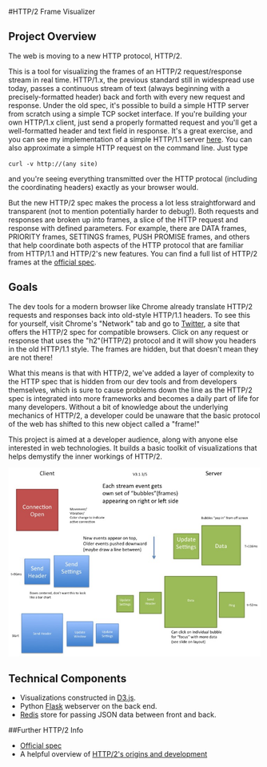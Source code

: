 #HTTP/2 Frame Visualizer

## Project Overview

The web is moving to a new HTTP protocol, HTTP/2.

This is a tool for visualizing the frames of an HTTP/2 request/response stream in
real time. HTTP/1.x, the previous standard still in widespread use today, passes
a continuous stream of text (always beginning with a precisely-formatted header) back and forth with
every new request and response. Under the old spec, it's possible to build a
simple HTTP server from scratch using a simple TCP socket interface. If you're building your
own HTTP/1.x client, just send a properly formatted request and you'll get a well-formatted header and text field in response.  It's a great exercise, and you can see my implementation of a simple HTTP/1.1 server [here](https://github.com/pbsugg/http1.x-server). You can also approximate
a simple HTTP request on the command line.  Just type

`curl -v http://(any site)`

and you're seeing everything transmitted over the HTTP protocal (including
the coordinating headers) exactly as your browser would.

But the new HTTP/2 spec makes the process a lot less straightforward and transparent (not to mention potentially harder to debug!).  Both requests and responses are broken up into
frames, a slice of the HTTP
request and response with defined parameters. For example, there are DATA frames, PRIORITY frames, SETTINGS frames, PUSH PROMISE frames, and others that help coordinate both aspects of the HTTP protocol that are familiar from HTTP/1.1 and HTTP/2's new features.  You can find a full list of HTTP/2 frames at the [official spec](https://tools.ietf.org/html/rfc7540#section-6).

## Goals

The dev tools for a modern browser like Chrome already translate HTTP/2 requests and responses back
into old-style HTTP/1.1 headers.  To see this for yourself, visit Chrome's
"Network" tab and go to [Twitter](www.twitter.com), a site that offers the HTTP/2 spec
for compatible browsers. Click on any request or response that uses the
"h2"(HTTP/2) protocol and it will show you headers in the old HTTP/1.1 style.
The frames are hidden, but that doesn't mean they are not there!  

What this means is that with HTTP/2, we've added a layer of complexity to the HTTP spec that is hidden from our dev
tools and from developers themselves, which is sure to cause problems down the line as the
HTTP/2 spec is integrated into more frameworks and becomes a daily part of life
for many developers. Without a bit of knowledge about the underlying mechanics
of HTTP/2, a developer could be unaware that the basic protocol of the web has
shifted to this new object called a "frame!"

This project is aimed at a developer audience, along with anyone else interested
in web technologies.  It builds a basic toolkit of visualizations that helps demystify the inner workings of HTTP/2.

![visual mockup](./mockup_images/frame_timeline.jpg)
 
## Technical Components

* Visualizations constructed in [D3.js](https://d3js.org/).
* Python [Flask](http://flask.pocoo.org/) webserver on the back end.
* [Redis](http://redis.io/) store for passing JSON data between front and back.

##Further HTTP/2 Info

* [Official spec](https://github.com/http2/http2-spec)
* A helpful overview of [HTTP/2's origins and
development](https://www.smashingmagazine.com/2016/02/getting-ready-for-http2/)

